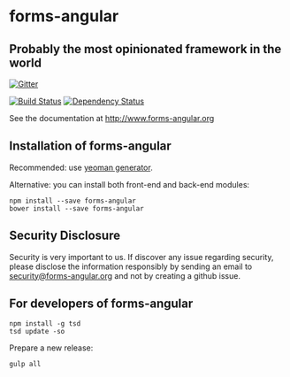 # forms-angular
## Probably the most opinionated framework in the world

[![Gitter](https://badges.gitter.im/Join%20Chat.svg)](https://gitter.im/forms-angular/forms-angular?utm_source=badge&utm_medium=badge&utm_campaign=pr-badge&utm_content=badge)

[![Build Status](https://travis-ci.org/forms-angular/forms-angular.png?branch=master)](https://travis-ci.org/forms-angular/forms-angular)
[![Dependency Status](https://david-dm.org/forms-angular/forms-angular.png)](https://david-dm.org/forms-angular/forms-angular.png)

See the documentation at http://www.forms-angular.org

## Installation of forms-angular
Recommended: use [yeoman generator](http://www.forms-angular.org/#/get-started).
 
Alternative: you can install both front-end and back-end modules:
````
npm install --save forms-angular
bower install --save forms-angular
````
## Security Disclosure
Security is very important to us. If discover any issue regarding security, please disclose the information responsibly by sending an email to security@forms-angular.org and not by creating a github issue.

## For developers of forms-angular
````
npm install -g tsd
tsd update -so
````
Prepare a new release:
````
gulp all
````

